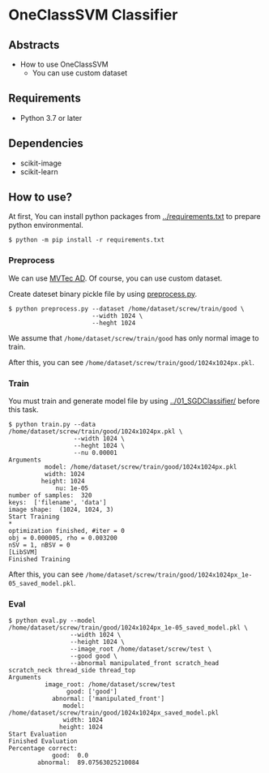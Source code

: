 # OneClassSVM Classifier

## Abstracts

* How to use OneClassSVM
  * You can use custom dataset

## Requirements

* Python 3.7 or later

## Dependencies

* scikit-image
* scikit-learn

## How to use?

At first, You can install python packages from [../requirements.txt](../requirements.txt) to prepare python environmental.

````shell
$ python -m pip install -r requirements.txt
````

### Preprocess

We can use [MVTec AD](https://www.mvtec.com/company/research/datasets/mvtec-ad).
Of course, you can use custom dataset.

Create dateset binary pickle file by using [preprocess.py](./preprocess.py).

````shell
$ python preprocess.py --dataset /home/dataset/screw/train/good \
                       --width 1024 \
                       --heght 1024
````

We assume that `/home/dataset/screw/train/good` has only normal image to train.

After this, you can see `/home/dataset/screw/train/good/1024x1024px.pkl`.

### Train

You must train and generate model file by using [../01_SGDClassifier/](../01_SGDClassifier) before this task.

````shell
$ python train.py --data /home/dataset/screw/train/good/1024x1024px.pkl \
                  --width 1024 \
                  --heght 1024 \
                  --nu 0.00001
Arguments
          model: /home/dataset/screw/train/good/1024x1024px.pkl
          width: 1024
         height: 1024
             nu: 1e-05
number of samples:  320
keys:  ['filename', 'data']
image shape:  (1024, 1024, 3)
Start Training
*
optimization finished, #iter = 0
obj = 0.000005, rho = 0.003200
nSV = 1, nBSV = 0
[LibSVM]
Finished Training
````

After this, you can see `/home/dataset/screw/train/good/1024x1024px_1e-05_saved_model.pkl`.

### Eval

````shell
$ python eval.py --model /home/dataset/screw/train/good/1024x1024px_1e-05_saved_model.pkl \
                 --width 1024 \
                 --height 1024 \
                 --image_root /home/dataset/screw/test \
                 --good good \
                 --abnormal manipulated_front scratch_head scratch_neck thread_side thread_top
Arguments
          image_root: /home/dataset/screw/test
                good: ['good']
            abnormal: ['manipulated_front']
               model: /home/dataset/screw/train/good/1024x1024px_saved_model.pkl
               width: 1024
              height: 1024
Start Evaluation
Finished Evaluation
Percentage correct:
            good:  0.0
        abnormal:  89.07563025210084
````